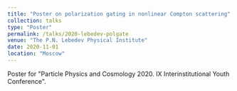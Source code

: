 ```yaml
---
title: "Poster on polarization gating in nonlinear Compton scattering"
collection: talks
type: "Poster"
permalink: /talks/2020-lebedev-polgate
venue: "The P.N. Lebedev Physical Institute"
date: 2020-11-01
location: "Moscow"
---
```


Poster for "Particle Physics and Cosmology 2020. IX Interinstitutional Youth Conference".
